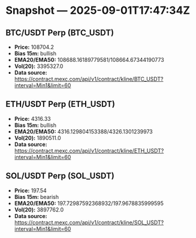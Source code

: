 # Snapshot — 2025-09-01T17:47:34Z

## BTC/USDT Perp (BTC_USDT)
- **Price:** 108704.2
- **Bias 15m:** bullish
- **EMA20/EMA50:** 108688.16189779581/108664.67344190773
- **Vol(20):** 3395327.0
- **Data source:** https://contract.mexc.com/api/v1/contract/kline/BTC_USDT?interval=Min1&limit=60

## ETH/USDT Perp (ETH_USDT)
- **Price:** 4316.33
- **Bias 15m:** bullish
- **EMA20/EMA50:** 4316.129804153388/4326.1301239973
- **Vol(20):** 1890511.0
- **Data source:** https://contract.mexc.com/api/v1/contract/kline/ETH_USDT?interval=Min1&limit=60

## SOL/USDT Perp (SOL_USDT)
- **Price:** 197.54
- **Bias 15m:** bearish
- **EMA20/EMA50:** 197.72987592368932/197.9678835999595
- **Vol(20):** 3897762.0
- **Data source:** https://contract.mexc.com/api/v1/contract/kline/SOL_USDT?interval=Min1&limit=60
